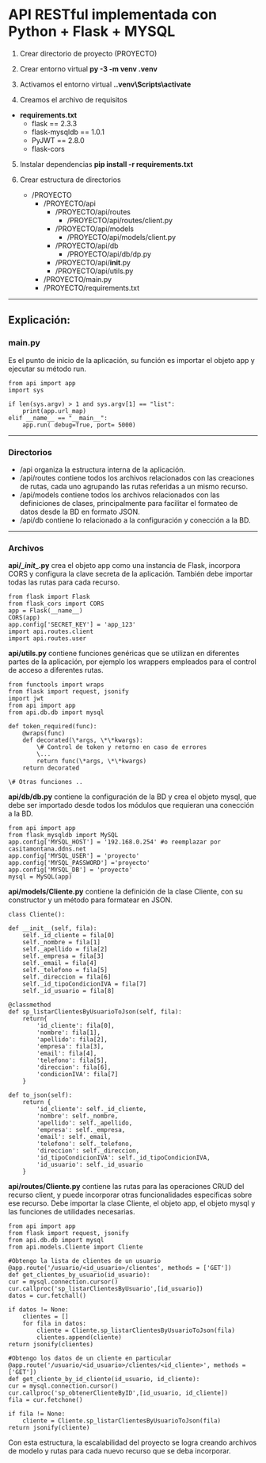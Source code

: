 # API RESTful implementada con Python + Flask + MYSQL

1. Crear directorio de proyecto (PROYECTO)

2. Crear entorno virtual    **py -3 -m venv .venv**

3. Activamos el entorno virtual  **.\.venv\Scripts\activate**

4. Creamos el archivo de requisitos
 - **requirements.txt**
	+ flask == 2.3.3
	+ flask-mysqldb == 1.0.1
	+ PyJWT == 2.8.0
	+ flask-cors

5. Instalar dependencias    **pip install -r requirements.txt**

6. Crear estructura de directorios
	* /PROYECTO
		* /PROYECTO/api
			+ /PROYECTO/api/routes
				* /PROYECTO/api/routes/client.py
			+ /PROYECTO/api/models
				* /PROYECTO/api/models/client.py
			+ /PROYECTO/api/db
				* /PROYECTO/api/db/dp.py
			+ /PROYECTO/api/__init__.py
			+ /PROYECTO/api/utils.py
		* /PROYECTO/main.py
		* /PROYECTO/requirements.txt
---

## Explicación:

### main.py 
Es el punto de inicio de la aplicación, su función es importar el objeto app y ejecutar su método run.

	from api import app
	import sys

	if len(sys.argv) > 1 and sys.argv[1] == "list":
		print(app.url_map)
	elif __name__ == "__main__":
		app.run( debug=True, port= 5000)

---
	
### Directorios 
+ /api organiza la estructura interna de la aplicación.
+ /api/routes contiene todos los archivos relacionados con las creaciones de rutas, cada uno agrupando las rutas referidas a un mismo recurso.
+ /api/models contiene todos los archivos relacionados con las definiciones de clases, principalmente para facilitar el formateo de datos desde la BD en formato JSON.
+ /api/db contiene lo relacionado a la configuración y conección a la BD.

---

### Archivos
**api/_\_init_\_.py** crea el objeto app como una instancia de Flask, incorpora CORS y configura la clave secreta de la aplicación. También debe importar todas las rutas para cada recurso.

	from flask import Flask
	from flask_cors import CORS
	app = Flask(__name__)
	CORS(app)
	app.config['SECRET_KEY'] = 'app_123'
	import api.routes.client
	import api.routes.user

**api/utils.py** contiene funciones genéricas que se utilizan en diferentes partes de la aplicación, por ejemplo los wrappers empleados para el control de acceso a diferentes rutas.

	from functools import wraps
	from flask import request, jsonify
	import jwt
	from api import app
	from api.db.db import mysql

	def token_required(func):
		@wraps(func)
		def decorated(\*args, \*\*kwargs):
			\# Control de token y retorno en caso de errores 
			\...
			return func(\*args, \*\*kwargs)
		return decorated
	
	\# Otras funciones ..

**api/db/db.py** contiene la configuración de la BD y crea el objeto mysql, que debe ser importado desde todos los módulos que requieran una conección a la BD.

	from api import app
	from flask_mysqldb import MySQL
	app.config['MYSQL_HOST'] = '192.168.0.254' #o reemplazar por casitamontana.ddns.net
	app.config['MYSQL_USER'] = 'proyecto'
	app.config['MYSQL_PASSWORD'] ='proyecto'
	app.config['MYSQL_DB'] = 'proyecto'
	mysql = MySQL(app)

**api/models/Cliente.py** contiene la definición de la clase Cliente, con su constructor y un método para formatear en JSON.

	class Cliente():

    def __init__(self, fila):
        self._id_cliente = fila[0]
        self._nombre = fila[1]
        self._apellido = fila[2]
        self._empresa = fila[3]
        self._email = fila[4]
        self._telefono = fila[5]
        self._direccion = fila[6]
        self._id_tipoCondicionIVA = fila[7]
        self._id_usuario = fila[8]

    @classmethod
    def sp_listarClientesByUsuarioToJson(self, fila):
        return{
            'id_cliente': fila[0],
            'nombre': fila[1],
            'apellido': fila[2],
            'empresa': fila[3],
            'email': fila[4],
            'telefono': fila[5],
            'direccion': fila[6],
            'condicionIVA': fila[7]
        }

    def to_json(self):
        return {
            'id_cliente': self._id_cliente,
            'nombre': self._nombre,
            'apellido': self._apellido,
            'empresa': self._empresa,
            'email': self._email,
            'telefono': self._telefono,
            'direccion': self._direccion,
            'id_tipoCondicionIVA': self._id_tipoCondicionIVA,
            'id_usuario': self._id_usuario
        }
   
**api/routes/Cliente.py** contiene las rutas para las operaciones CRUD del recurso client, y puede incorporar otras funcionalidades específicas sobre ese recurso. Debe importar la clase Cliente, el objeto app, el objeto mysql y las funciones de utilidades necesarias.
	
 	from api import app
    from flask import request, jsonify
    from api.db.db import mysql
    from api.models.Cliente import Cliente

    #Obtengo la lista de clientes de un usuario
    @app.route('/usuario/<id_usuario>/clientes', methods = ['GET'])
    def get_clientes_by_usuario(id_usuario):
    cur = mysql.connection.cursor()
    cur.callproc('sp_listarClientesByUsuario',[id_usuario])
    datos = cur.fetchall()

    if datos != None:
        clientes = []
        for fila in datos:
            cliente = Cliente.sp_listarClientesByUsuarioToJson(fila)
            clientes.append(cliente)
    return jsonify(clientes)

    #Obtengo los datos de un cliente en particular
    @app.route('/usuario/<id_usuario>/clientes/<id_cliente>', methods = ['GET'])
    def get_cliente_by_id_cliente(id_usuario, id_cliente):
    cur = mysql.connection.cursor()
    cur.callproc('sp_obtenerClienteByID',[id_usuario, id_cliente])
    fila = cur.fetchone()

    if fila != None:
        cliente = Cliente.sp_listarClientesByUsuarioToJson(fila)
    return jsonify(cliente)


Con esta estructura, la escalabilidad del proyecto se logra creando archivos de modelo y rutas para cada nuevo recurso que se deba incorporar.
